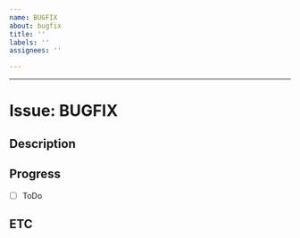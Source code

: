 ```yaml
---
name: BUGFIX
about: bugfix
title: ''
labels: ''
assignees: ''

---
```


---

# Issue: BUGFIX

## Description
<!-- 설명. -->

## Progress
- [ ] ToDo

## ETC
<!-- 비고 -->

